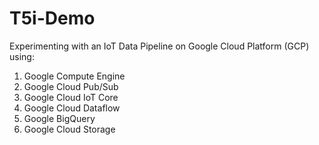 # T5i-Demo 

Experimenting with an IoT Data Pipeline on Google Cloud Platform (GCP) using: 

  1. Google Compute Engine
  2. Google Cloud Pub/Sub
  3. Google Cloud IoT Core
  4. Google Cloud Dataflow
  5. Google BigQuery
  6. Google Cloud Storage
  
